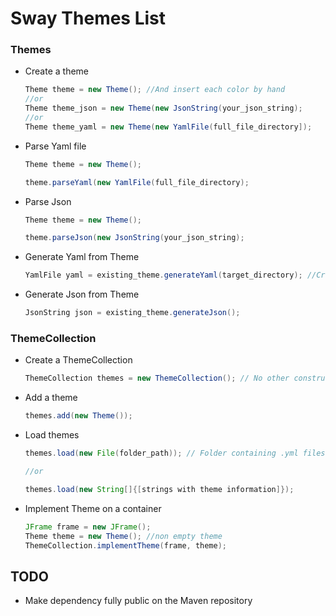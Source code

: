 # Sway Themes List


### Themes

* Create a theme

  ```java
  Theme theme = new Theme(); //And insert each color by hand
  //or
  Theme theme_json = new Theme(new JsonString(your_json_string);
  //or
  Theme theme_yaml = new Theme(new YamlFile(full_file_directory]);
  ```
* Parse Yaml file
  ```java
  Theme theme = new Theme();
  
  theme.parseYaml(new YamlFile(full_file_directory);
  ```
* Parse Json
  ```java
  Theme theme = new Theme();
  
  theme.parseJson(new JsonString(your_json_string);
  ```
  
* Generate Yaml from Theme
  ```java
  YamlFile yaml = existing_theme.generateYaml(target_directory); //Creates .yml file in [targer directory]
  ```
  
* Generate Json from Theme
  ```java
  JsonString json = existing_theme.generateJson();
  ```
  
### ThemeCollection
* Create a ThemeCollection
  ```java
  ThemeCollection themes = new ThemeCollection(); // No other constructor exists
  ```
  
* Add a theme
  ```java
  themes.add(new Theme());
  ```
  
* Load themes
  ```java
  themes.load(new File(folder_path)); // Folder containing .yml files with wanted themes
  
  //or
  
  themes.load(new String[]{[strings with theme information]});
  ```
  
* Implement Theme on a container
  ```java
  JFrame frame = new JFrame();
  Theme theme = new Theme(); //non empty theme
  ThemeCollection.implementTheme(frame, theme);
  ```
## TODO
* Make dependency fully public on the Maven repository
